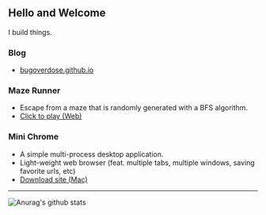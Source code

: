 ## Hello and Welcome

I build things.

### Blog

- [bugoverdose.github.io](https://bugoverdose.github.io/)

### Maze Runner 
  - Escape from a maze that is randomly generated with a BFS algorithm.
  - [Click to play (Web)](https://bugoverdose.github.io/maze-runner/)

### Mini Chrome 
  - A simple multi-process desktop application.
  - Light-weight web browser (feat. multiple tabs, multiple windows, saving favorite urls, etc)
  - [Download site (Mac)](https://bugoverdose.github.io/mini-chrome/)

---

![Anurag's github stats](https://github-readme-stats.vercel.app/api?username=bugoverdose&count_private=true&show_icons=true)
